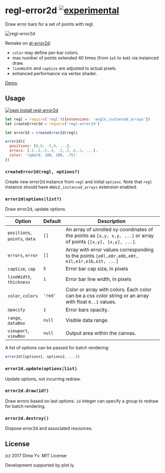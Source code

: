 # regl-error2d [![experimental](https://img.shields.io/badge/stability-unstable-green.svg)](http://github.com/badges/stability-badges)

Draw error bars for a set of points with regl.

![regl-error2d](https://github.com/dfcreative/regl-error2d/blob/master/preview.png?raw=true)

Remake on [gl-error2d](https://github.com/gl-vis/gl-error2d):

* `color` may define per-bar colors.
* max number of points extended 40 times (from `1e5` to `4e6`) via instanced draw.
* `lineWidth` and `capSize` are adjusted to actual pixels.
* enhanced performance via vertex shader.

[Demo](https://dfcreative.github.io/regl-error2d).

## Usage

[![npm install regl-error2d](https://nodei.co/npm/regl-error2d.png?mini=true)](https://npmjs.org/package/regl-error2d/)

```js
let regl = require('regl')({extensions: 'angle_instanced_arrays'})
let createError2d = require('regl-error2d')

let error2d = createError2d(regl)

error2d({
  positions: [0,0, .5,0, ...],
  errors: [.5,.5,.5,.6, .2,.3,.4,.1, ...],
  color: 'rgba(0, 100, 200, .75)'
})
```

### `createError2d(regl, options?)`

Create new error2d instance from `regl` and initial `options`. Note that `regl` instance should have `ANGLE_instanced_arrays` extension enabled.

### `error2d(options|list?)`

Draw error2d, update options.

Option | Default | Description
---|---|---
`positions`, `points`, `data` | `[]` | An array of unrolled xy coordinates of the points as `[x,y, x,y, ...]` or array of points `[[x,y], [x,y], ...]`.
`errors`, `error` | `[]` | Array with error values corresponding to the points `[e0l,e0r,e0b,e0t, e1l,e1r,e1b,e1t, ...]`
`capSize`, `cap` | `5` | Error bar cap size, in pixels
`lineWidth`, `thickness` | `1` | Error bar line width, in pixels
`color`, `colors` | `'red'` | Color or array with colors. Each color can be a css color string or an array with float `0..1` values.
`opacity` | `1` | Error bars opacity.
`range`, `dataBox` | `null` | Visible data range.
`viewport`, `viewBox` | `null` | Output area within the canvas.

A list of options can be passed for batch rendering:

```js
error2d([options1, options2, ...])
```

### `error2d.update(options|list)`

Update options, not incurring redraw.

### `error2d.draw(id?)`

Draw errors based on last options. `id` integer can specify a group to redraw for batch rendering.

### `error2d.destroy()`

Dispose error2d and associated resources.


## License

(c) 2017 Dima Yv. MIT License

Development supported by plot.ly.
